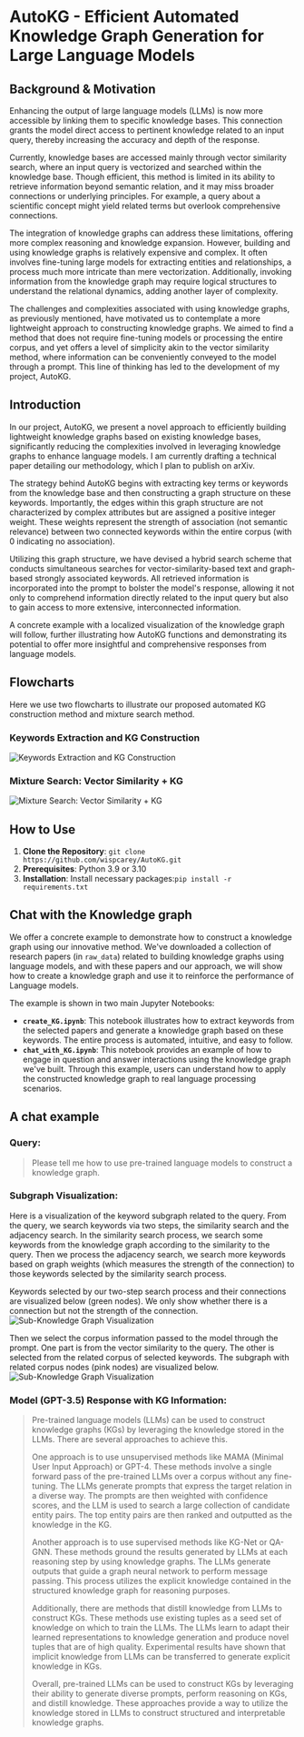 # AutoKG - Efficient Automated Knowledge Graph Generation for Large Language Models

## Background & Motivation
Enhancing the output of large language models (LLMs) is now more accessible by linking them to specific knowledge bases. 
This connection grants the model direct access to pertinent knowledge related to an input query, thereby increasing the 
accuracy and depth of the response.

Currently, knowledge bases are accessed mainly through vector similarity search, where an input query is vectorized and 
searched within the knowledge base. Though efficient, this method is limited in its ability to retrieve information beyond 
semantic relation, and it may miss broader connections or underlying principles. For example, a query about a scientific 
concept might yield related terms but overlook comprehensive connections.

The integration of knowledge graphs can address these limitations, offering more complex reasoning and knowledge expansion. 
However, building and using knowledge graphs is relatively expensive and complex. It often involves fine-tuning large 
models for extracting entities and relationships, a process much more intricate than mere vectorization. Additionally, 
invoking information from the knowledge graph may require logical structures to understand the relational dynamics, 
adding another layer of complexity. 

The challenges and complexities associated with using knowledge graphs, as previously mentioned, have motivated us to 
contemplate a more lightweight approach to constructing knowledge graphs. We aimed to find a method that does not require 
fine-tuning models or processing the entire corpus, and yet offers a level of simplicity akin to the vector similarity method, 
where information can be conveniently conveyed to the model through a prompt. This line of thinking has led to the 
development of my project, AutoKG.

## Introduction
In our project, AutoKG, we present a novel approach to efficiently building lightweight knowledge graphs based on existing knowledge bases, significantly reducing the complexities involved in leveraging knowledge graphs to enhance language models. I am currently drafting a technical paper detailing our methodology, which I plan to publish on arXiv.

The strategy behind AutoKG begins with extracting key terms or keywords from the knowledge base and then constructing a graph structure on these keywords. Importantly, the edges within this graph structure are not characterized by complex attributes but are assigned a positive integer weight. These weights represent the strength of association (not semantic relevance) between two connected keywords within the entire corpus (with 0 indicating no association).

Utilizing this graph structure, we have devised a hybrid search scheme that conducts simultaneous searches for vector-similarity-based text and graph-based strongly associated keywords. All retrieved information is incorporated into the prompt to bolster the model's response, allowing it not only to comprehend information directly related to the input query but also to gain access to more extensive, interconnected information.

A concrete example with a localized visualization of the knowledge graph will follow, further illustrating how AutoKG functions and demonstrating its potential to offer more insightful and comprehensive responses from language models.

## Flowcharts
Here we use two flowcharts to illustrate our proposed automated KG construction method and mixture search method.
### Keywords Extraction and KG Construction
![Keywords Extraction and KG Construction](Keywords%20Extraction%20and%20KG%20Construction.jpg)
### Mixture Search: Vector Similarity + KG
![Mixture Search: Vector Similarity + KG](Mixture%20search.jpg)


## How to Use
1. **Clone the Repository**: `git clone https://github.com/wispcarey/AutoKG.git`
2. **Prerequisites**: Python 3.9 or 3.10
3. **Installation**: Install necessary packages:`pip install -r requirements.txt`

## Chat with the Knowledge graph 
We offer a concrete example to demonstrate how to construct a 
knowledge graph using our innovative method. We've downloaded a collection of 
research papers (in `raw_data`) related to building knowledge graphs using language models, 
and with these papers and our approach, we will show how to create a knowledge graph and use 
it to reinforce the performance of Language models.

The example is shown in two main Jupyter Notebooks:
- **`create_KG.ipynb`**: This notebook illustrates how to extract keywords from the selected papers and generate a knowledge graph based on these keywords. The entire process is automated, intuitive, and easy to follow.
- **`chat_with_KG.ipynb`**: This notebook provides an example of how to engage in question and answer interactions using the knowledge graph we've built. Through this example, users can understand how to apply the constructed knowledge graph to real language processing scenarios.

## A chat example
### Query:
>Please tell me how to use pre-trained language models to construct a knowledge graph.

### Subgraph Visualization:
Here is a visualization of the keyword subgraph related to the query. From the query, we search keywords via two steps, 
the similarity search and the adjacency search. In the similarity search process, we search some keywords from the knowledge
graph according to the similarity to the query. Then we process the adjacency search, we search more keywords based on graph
weights (which measures the strength of the connection) to those keywords selected by the similarity search process.

Keywords selected by our two-step search process and their connections are visualized below (green nodes). We only show whether there 
is a connection but not the strength of the connection. 
![Sub-Knowledge Graph Visualization](KG_outputs/Subgraph_vis.png)

Then we select the corpus information passed to the model through the prompt. One part is from the vector similarity to the query.
The other is selected from the related corpus of selected keywords. The subgraph with related corpus nodes (pink nodes) are visualized below.
![Sub-Knowledge Graph Visualization](KG_outputs/Subgraph_vis_text.png)

### Model (GPT-3.5) Response with KG Information:

>Pre-trained language models (LLMs) can be used to construct knowledge graphs (KGs) by leveraging the knowledge stored in the LLMs. There are several approaches to achieve this.
>
>One approach is to use unsupervised methods like MAMA (Minimal User Input Approach) or GPT-4. These methods involve a single forward pass of the pre-trained LLMs over a corpus without any fine-tuning. The LLMs generate prompts that express the target relation in a diverse way. The prompts are then weighted with confidence scores, and the LLM is used to search a large collection of candidate entity pairs. The top entity pairs are then ranked and outputted as the knowledge in the KG.
>
>Another approach is to use supervised methods like KG-Net or QA-GNN. These methods ground the results generated by LLMs at each reasoning step by using knowledge graphs. The LLMs generate outputs that guide a graph neural network to perform message passing. This process utilizes the explicit knowledge contained in the structured knowledge graph for reasoning purposes.
>
>Additionally, there are methods that distill knowledge from LLMs to construct KGs. These methods use existing tuples as a seed set of knowledge on which to train the LLMs. The LLMs learn to adapt their learned representations to knowledge generation and produce novel tuples that are of high quality. Experimental results have shown that implicit knowledge from LLMs can be transferred to generate explicit knowledge in KGs.
>
>Overall, pre-trained LLMs can be used to construct KGs by leveraging their ability to generate diverse prompts, perform reasoning on KGs, and distill knowledge. These approaches provide a way to utilize the knowledge stored in LLMs to construct structured and interpretable knowledge graphs.
